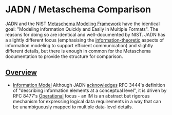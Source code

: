 # JADN / Metaschema Comparison

JADN and the NIST [Metaschema Modeling Framework](https://pages.nist.gov/metaschema/) have the identical goal:
"Modeling information Quickly and Easily in Multiple Formats".  The reasons for doing so are identical and
well-documented by NIST.  JADN has a slightly different focus (emphasising the
[information-theoretic](https://en.wikipedia.org/wiki/Information_theory) aspects
of information modeling to support efficient communication) and slightly different details, but there is
enough in common for the Metaschema documentation to provide the structure for comparison.

## [Overview](https://pages.nist.gov/metaschema/specification/overview/)

* [Information Model](https://pages.nist.gov/metaschema/specification/glossary/#information-model)
Although JADN
[acknowledges](https://github.com/oasis-tcs/openc2-jadn-im/blob/working/imjadn-v1.0-cn02.md#22-information-models-and-data-models)
RFC 3444's definition of "describing information elements at a conceptual level", it is driven by
RFC 8477's
[Operational](https://github.com/oasis-tcs/openc2-jadn-im/blob/working/imjadn-v1.0-cn02.md#112-the-information-modeling-gap)
focus - an IM is an abstract but rigorous mechanism for expressing logical data requirements in a way that can be
unambiguously mapped to multiple data-level details.